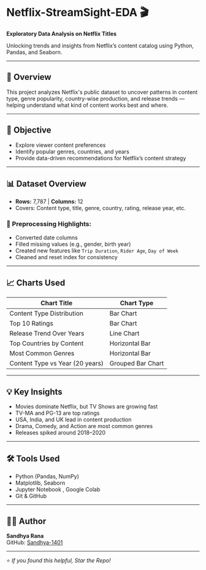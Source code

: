# Netflix-StreamSight-EDA 🎬  
**Exploratory Data Analysis on Netflix Titles**

Unlocking trends and insights from Netflix’s content catalog using Python, Pandas, and Seaborn.

---

## 📌 Overview

This project analyzes Netflix's public dataset to uncover patterns in content type, genre popularity, country-wise production, and release trends — helping understand what kind of content works best and where.

---

## 🎯 Objective

- Explore viewer content preferences  
- Identify popular genres, countries, and years  
- Provide data-driven recommendations for Netflix’s content strategy

---

## 📊 Dataset Overview

- **Rows:** 7,787 | **Columns:** 12  
- Covers: Content type, title, genre, country, rating, release year, etc.

### 🔧 Preprocessing Highlights:
- Converted date columns  
- Filled missing values (e.g., gender, birth year)  
- Created new features like `Trip Duration`, `Rider Age`, `Day of Week`  
- Cleaned and reset index for consistency

---

## 📈 Charts Used

| Chart Title                          | Chart Type         |
|-------------------------------------|--------------------|
| Content Type Distribution           | Bar Chart          |
| Top 10 Ratings                      | Bar Chart          |
| Release Trend Over Years            | Line Chart         |
| Top Countries by Content            | Horizontal Bar     |
| Most Common Genres                  | Horizontal Bar     |
| Content Type vs Year (20 years)     | Grouped Bar Chart  |

---

## 💡 Key Insights

- Movies dominate Netflix, but TV Shows are growing fast  
- TV-MA and PG-13 are top ratings  
- USA, India, and UK lead in content production  
- Drama, Comedy, and Action are most common genres  
- Releases spiked around 2018–2020

---

## 🛠️ Tools Used

- Python (Pandas, NumPy)  
- Matplotlib, Seaborn  
- Jupyter Notebook , Google Colab  
- Git & GitHub  

---

## 🙋‍♀️ Author

**Sandhya Rana**  
GitHub: [Sandhya-1401](https://github.com/Sandhya-1401)

---

⭐ _If you found this helpful, Star the Repo!_

